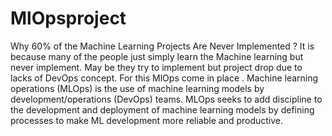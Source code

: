 # MlOpsproject
Why 60% of the Machine Learning Projects Are Never Implemented ? It is because many of the people just simply learn the Machine learning but never implement. May be they try to implement but project drop due to lacks of DevOps concept. For this MlOps come in place . Machine learning operations (MLOps) is the use of machine learning models by development/operations (DevOps) teams. MLOps seeks to add discipline to the development and deployment of machine learning models by defining processes to make ML development more reliable and productive.
